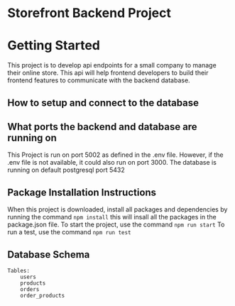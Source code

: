 # Storefront Backend Project

# Getting Started

This project is to develop api endpoints for a small company to manage their online store. This api will help frontend developers to build their frontend
features to communicate with the backend database.

## How to setup and connect to the database

## What ports the backend and database are running on

This Project is run on port 5002 as defined in the .env file. However, if the .env file is not available, it could also run on port 3000.
The database is running on default postgresql port 5432

## Package Installation Instructions

When this project is downloaded, install all packages and dependencies by running the command
`npm install` this will insall all the packages in the package.json file.
To start the project, use the command
`npm run start`
To run a test, use the command
`npm run test`

## Database Schema

    Tables:
        users
        products
        orders
        order_products
